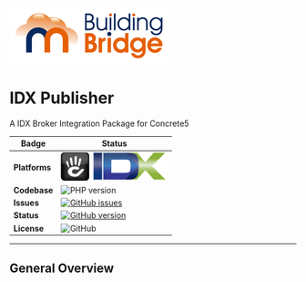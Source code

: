 ![IDX Publisher](.github/buildingbridge_trans.png)

# IDX Publisher

A IDX Broker Integration Package for Concrete5

Badge | Status
--- | ---
**Platforms** | ![Concrete5](.github/concrete-50.png) ![IDX Broker](.github/IDX-50.png)
**Codebase** | ![PHP version](https://img.shields.io/badge/PHP-7.0%20%2B-green.svg?style=plastic&logo=php&logoColor=white)
**Issues** | [![GitHub issues](https://img.shields.io/badge/Issues-View-orange.svg?style=plastic&logo=github&logoColor=white)](https://github.com/BuildingBridge/IDX_Publisher/issues)
**Status** | [![GitHub version](https://img.shields.io/badge/Active-Development-orange.svg?style=plastic&logo=github&logoColor=white)](https://github.com/BuildingBridge/IDX_Publisher/releases)
**License** | ![GitHub](https://img.shields.io/github/license/mashape/apistatus.svg?style=plastic)
---

**General Overview**
---
